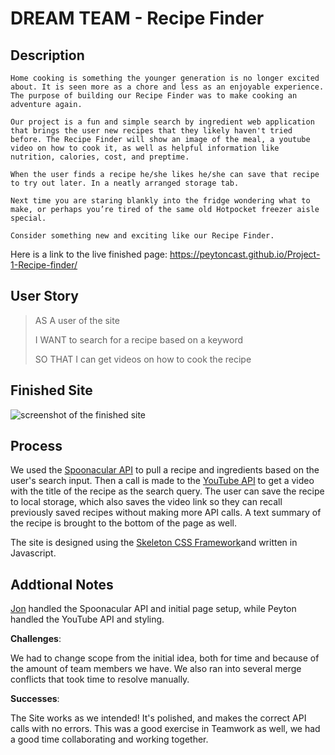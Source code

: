 # DREAM TEAM - Recipe Finder

## Description

```text
Home cooking is something the younger generation is no longer excited about. It is seen more as a chore and less as an enjoyable experience. The purpose of building our Recipe Finder was to make cooking an adventure again.

Our project is a fun and simple search by ingredient web application that brings the user new recipes that they likely haven't tried before. The Recipe Finder will show an image of the meal, a youtube video on how to cook it, as well as helpful information like nutrition, calories, cost, and preptime.

When the user finds a recipe he/she likes he/she can save that recipe to try out later. In a neatly arranged storage tab.

Next time you are staring blankly into the fridge wondering what to make, or perhaps you’re tired of the same old Hotpocket freezer aisle special.

Consider something new and exciting like our Recipe Finder.
```

Here is a link to the live finished page: https://peytoncast.github.io/Project-1-Recipe-finder/

## User Story

> AS A user of the site
>
> I WANT to search for a recipe based on a keyword
>
> SO THAT I can get videos on how to cook the recipe
>

## Finished Site

![screenshot of the finished site](assets/images/screenshot.png)

## Process

We used the [Spoonacular API](https://spoonacular.com/food-api) to pull a recipe and ingredients based on the user's search input. Then a call is made to the [YouTube API](https://developers.google.com/youtube/v3) to get a video with the title of the recipe as the search query. The user can save the recipe to local storage, which also saves the video link so they can recall previously saved recipes without making more API calls. A text summary of the recipe is brought to the bottom of the page as well.

The site is designed using the [Skeleton CSS Framework](http://getskeleton.com/)and written in Javascript.

## Addtional Notes

[Jon](https://github.com/shogren) handled the Spoonacular API and initial page setup, while Peyton handled the YouTube API and styling.

**Challenges**:

We had to change scope from the initial idea, both for time and because of the amount of team members we have. We also ran into several merge conflicts that took time to resolve manually.

**Successes**:

The Site works as we intended! It's polished, and makes the correct API calls with no errors. This was a good exercise in Teamwork as well, we had a good time collaborating and working together.
